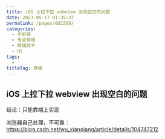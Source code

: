 ```yaml
---
title: iOS 上拉下拉 webview 出现空白的问题
date: 2023-05-17 01:35:37
permalink: /pages/8d1589/
categories: 
  - 大前端
  - 专业领域
  - 跨端技术
  - H5
tags: 
  - 
titleTag: 草稿
---
```



## iOS 上拉下拉 webview 出现空白的问题

结论：只能靠端上实现

浏览器自己处理，不可靠：https://blog.csdn.net/wu_xianqiang/article/details/104747212

